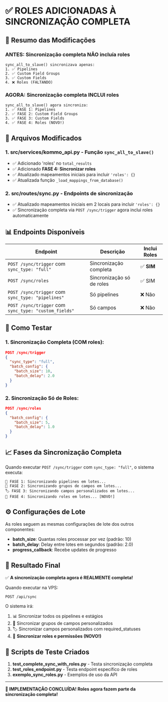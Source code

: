 # ✅ ROLES ADICIONADAS À SINCRONIZAÇÃO COMPLETA

## 🎯 **Resumo das Modificações**

### **ANTES:** Sincronização completa NÃO incluía roles

```
sync_all_to_slave() sincronizava apenas:
1. ✅ Pipelines
2. ✅ Custom Field Groups
3. ✅ Custom Fields
4. ❌ Roles (FALTANDO)
```

### **AGORA:** Sincronização completa INCLUI roles

```
sync_all_to_slave() agora sincroniza:
1. ✅ FASE 1: Pipelines
2. ✅ FASE 2: Custom Field Groups
3. ✅ FASE 3: Custom Fields
4. ✅ FASE 4: Roles (NOVO!)
```

## 🔧 **Arquivos Modificados**

### 1. **src/services/kommo_api.py** - Função `sync_all_to_slave()`

- ✅ Adicionado 'roles' no `total_results`
- ✅ Adicionado **FASE 4: Sincronizar roles**
- ✅ Atualizado mapeamentos iniciais para incluir `'roles': {}`
- ✅ Atualizada função `_load_mappings_from_database()`

### 2. **src/routes/sync.py** - Endpoints de sincronização

- ✅ Atualizado mapeamentos iniciais em 2 locais para incluir `'roles': {}`
- ✅ Sincronização completa via `POST /sync/trigger` agora inclui roles automaticamente

## 📊 **Endpoints Disponíveis**

| Endpoint                                              | Descrição                 | Inclui Roles |
| ----------------------------------------------------- | ------------------------- | ------------ |
| `POST /sync/trigger` com `sync_type: "full"`          | Sincronização completa    | ✅ **SIM**   |
| `POST /sync/roles`                                    | Sincronização só de roles | ✅ SIM       |
| `POST /sync/trigger` com `sync_type: "pipelines"`     | Só pipelines              | ❌ Não       |
| `POST /sync/trigger` com `sync_type: "custom_fields"` | Só campos                 | ❌ Não       |

## 🚀 **Como Testar**

### **1. Sincronização Completa (COM roles):**

```json
POST /sync/trigger
{
  "sync_type": "full",
  "batch_config": {
    "batch_size": 10,
    "batch_delay": 2.0
  }
}
```

### **2. Sincronização Só de Roles:**

```json
POST /sync/roles
{
  "batch_config": {
    "batch_size": 5,
    "batch_delay": 1.0
  }
}
```

## 📈 **Fases da Sincronização Completa**

Quando executar `POST /sync/trigger` com `sync_type: "full"`, o sistema executa:

```
🚀 FASE 1: Sincronizando pipelines em lotes...
📁 FASE 2: Sincronizando grupos de campos em lotes...
🏷️ FASE 3: Sincronizando campos personalizados em lotes...
🔐 FASE 4: Sincronizando roles em lotes... [NOVO!]
```

## ⚙️ **Configurações de Lote**

As roles seguem as mesmas configurações de lote dos outros componentes:

- **batch_size**: Quantas roles processar por vez (padrão: 10)
- **batch_delay**: Delay entre lotes em segundos (padrão: 2.0)
- **progress_callback**: Recebe updates de progresso

## 🎯 **Resultado Final**

✅ **A sincronização completa agora é REALMENTE completa!**

Quando executar na VPS:

```bash
POST /api/sync
```

O sistema irá:

1. 📊 Sincronizar todos os pipelines e estágios
2. 📁 Sincronizar grupos de campos personalizados
3. 🏷️ Sincronizar campos personalizados com required_statuses
4. 🔐 **Sincronizar roles e permissões (NOVO!)**

## 🧪 **Scripts de Teste Criados**

1. **test_complete_sync_with_roles.py** - Testa sincronização completa
2. **test_roles_endpoint.py** - Testa endpoint específico de roles
3. **exemplo_sync_roles.py** - Exemplos de uso da API

---

**🎉 IMPLEMENTAÇÃO CONCLUÍDA! Roles agora fazem parte da sincronização completa!**
